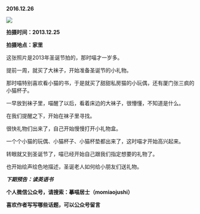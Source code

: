 
**2016.12.26**

![](https://mmbiz.qlogo.cn/mmbiz_jpg/uDI3FLln00b4KQ8D4DWib8FfOriciahmIXGN96WpyK3rgt4hre9EsibVxKgb5JgZ4Zg3ZqwZfvWOzTuQh18xp8kUDQ/0?wx_fmt=jpeg)


**拍摄时间：2013.12.25**

**拍摄地点：家里**

这张照片是2013年圣诞节拍的，那时喵才一岁多。

提前一周，就买了大袜子，开始准备圣诞节的小礼物。

那时喵特别喜欢看小猫的书，于是就买了甜甜私房猫的小玩偶，还有厦门张三疯的小猫杯子。

一早放到袜子里，喵醒了以后，看着床边的大袜子，很懵懂，不知道是什么。

在我们提醒之下，开始在袜子里寻找。

很快礼物们出来了，自己开始慢慢打开小礼物盒。

一个个小猫的玩偶、小猫杯子、小猫杯垫都出来了，这时喵才开始高兴起来。

转眼就又到圣诞节了，喵已经开始自己跟我们指定想要的礼物了。

也开始绘声绘色地描述，圣诞老人如何给小朋友们送礼物。


***下期预告：读英语书***


**个人微信公众号，请搜索：摹喵居士（momiaojushi）**

**喜欢作者写写哪些话题，可以公众号留言**
